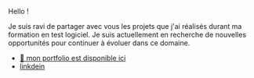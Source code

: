Hello !

Je suis ravi de partager avec vous les projets que j'ai réalisés durant ma formation en test logiciel. Je suis actuellement en recherche de nouvelles opportunités pour continuer à évoluer dans ce domaine.

+ [ 💼 mon portfolio est disponible ici ]( https://esmailhaidari24.github.io/portfolio/)
+ [ linkdein ](https://www.linkedin.com/in/esmail-haidari-31483b16a/)


